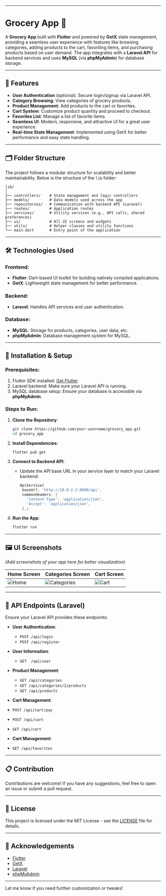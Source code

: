 

---

# Grocery App 🛒

A **Grocery App** built with **Flutter** and powered by **GetX** state management, providing a seamless user experience with features like browsing categories, adding products to the cart, favoriting items, and purchasing products based on user demand. The app integrates with a **Laravel API** for backend services and uses **MySQL** (via **phpMyAdmin**) for database storage.

---

## 📱 Features

- **User Authentication** (optional): Secure login/signup via Laravel API.
- **Category Browsing**: View categories of grocery products.
- **Product Management**: Add products to the cart or favorites.
- **Cart System**: Customize product quantity and proceed to checkout.
- **Favorites List**: Manage a list of favorite items.
- **Seamless UI**: Modern, responsive, and attractive UI for a great user experience.
- **Real-time State Management**: Implemented using GetX for better performance and easy state handling.

---

## 🗂️ Folder Structure

The project follows a modular structure for scalability and better maintainability. Below is the structure of the `lib` folder:

```
lib/
│
├── controllers/    # State management and logic controllers
├── models/         # Data models used across the app
├── repositories/   # Communication with backend API (Laravel)
├── routes/         # Application routes
├── services/       # Utility services (e.g., API calls, shared preferences)
├── ui/             # All UI screens and widgets
├── utils/          # Helper classes and utility functions
└── main.dart       # Entry point of the application
```

---

## 🛠️ Technologies Used

### **Frontend**:  
- **Flutter**: Dart-based UI toolkit for building natively compiled applications.
- **GetX**: Lightweight state management for better performance.
  
### **Backend**:
- **Laravel**: Handles API services and user authentication.
  
### **Database**:
- **MySQL**: Storage for products, categories, user data, etc.
- **phpMyAdmin**: Database management system for MySQL.

---

## 🚀 Installation & Setup

### Prerequisites:
1. Flutter SDK installed: [Get Flutter](https://flutter.dev/docs/get-started/install)
2. Laravel backend: Make sure your Laravel API is running.
3. MySQL database setup: Ensure your database is accessible via **phpMyAdmin**.

### Steps to Run:
1. **Clone the Repository**:
   ```bash
   git clone https://github.com/your-username/grocery_app.git
   cd grocery_app
   ```

2. **Install Dependencies**:
   ```bash
   flutter pub get
   ```

3. **Connect to Backend API**:
   - Update the API base URL in your service layer to match your Laravel backend:
     ```dart
     ApiService(
      baseUrl: 'http://10.0.2.2:8000/api',
      commonHeaders: {
        'Content-Type': 'application/json',
        'Accept': 'application/json',
      },;
     ```

4. **Run the App**:
   ```bash
   flutter run
   ```

---

## 🖼️ UI Screenshots

_(Add screenshots of your app here for better visualization)_

| Home Screen           | Categories Screen      | Cart Screen           |
|-----------------------|------------------------|-----------------------|
| ![Home](./screenshots/home.png) | ![Categories](./screenshots/categories.png) | ![Cart](./screenshots/cart.png) |

---

## 📌 API Endpoints (Laravel)

Ensure your Laravel API provides these endpoints:

- **User Authentication**:  
  - `POST /api/login`
  - `POST /api/register`
    
- **User Information**:
  - `GET  /api/user`
  
- **Product Management**:  
  - `GET /api/categories`
  - `GET /api/categories/2/products`
  - `GET /api/products`
 
 - **Cart Management**:
  - `POST /api/cart/pay`
  - `POST /api/cart`
  - `GET /api/cart`

- **Cart Management**:
- `GET /api/favorites`   

---

## 📋 Contribution

Contributions are welcome! If you have any suggestions, feel free to open an issue or submit a pull request.

---

## 📄 License

This project is licensed under the MIT License - see the [LICENSE](LICENSE) file for details.

---

## 🙌 Acknowledgements

- [Flutter](https://flutter.dev)
- [GetX](https://pub.dev/packages/get)
- [Laravel](https://laravel.com)
- [phpMyAdmin](https://www.phpmyadmin.net/)

---

Let me know if you need further customization or tweaks!
